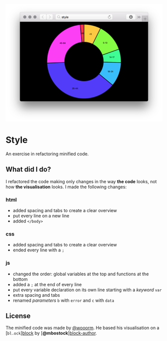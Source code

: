 ![Alt text](preview.png)
# Style
An exercise in refactoring minified code.

## What did I do?
I refactored the code making only changes in the way **the code** looks, not how **the visualisation** looks. I made the following changes:

### html
* added spacing and tabs to create a clear overview
* put every line on a new line
* added `</body>`

### css
* added spacing and tabs to create a clear overview
* ended every line with a `;`

### js
* changed the order: global variables at the top and functions at the bottom
* added a `;` at the end of every line
* put every variable declaration on its own line starting with a *keyword* `var` 
* extra spacing and tabs
* renamed *parameters* `b` with `error` and `c` with `data`

## License
The minified code was made by [@wooorm](https://github.com/wooorm). He based his visualisation on a [`bl.ock`][block](https://bl.ocks.org/mbostock/3887193) by [**@mbostock**][block-author](https://github.com/mbostock).
